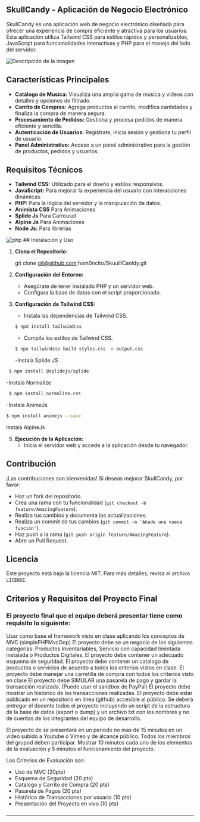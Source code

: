 

## SkullCandy - Aplicación de Negocio Electrónico

SkullCandy es una aplicación web de negocio electrónico diseñada para ofrecer una experiencia de compra eficiente y atractiva para los usuarios. Esta aplicación utiliza Tailwind CSS para estilos rápidos y personalizables, JavaScript para funcionalidades interactivas y PHP para el manejo del lado del servidor.


<image src="https://firebasestorage.googleapis.com/v0/b/skulllcandl.appspot.com/o/Src%2FlogoSkuul.png?alt=media&token=608e37b0-c8c2-4f2d-a524-46555e9dbfa7" alt="Descripción de la imagen">

## Características Principales

- **Catálogo de Musica:** Visualiza una amplia gama de música y videos con detalles y opciones de filtrado.
- **Carrito de Compras:** Agrega productos al carrito, modifica cantidades y finaliza la compra de manera segura.
- **Procesamiento de Pedidos:** Gestiona y procesa pedidos de manera eficiente y sencilla.
- **Autenticación de Usuarios:** Regístrate, inicia sesión y gestiona tu perfil de usuario.
- **Panel Administrativo:** Acceso a un panel administrativo para la gestión de productos, pedidos y usuarios.

## Requisitos Técnicos

- **Tailwind CSS:** Utilizado para el diseño y estilos responsivos.
- **JavaScript:** Para mejorar la experiencia del usuario con interacciones dinámicas.
- **PHP:** Para la lógica del servidor y la manipulación de datos.
- **Animista CSS** Para Animaciones
- **Splide Js** Para Carrousel
- **Alpine Js** Para Animaciones
- **Node Js:** Para librerias

<image src="https://fiverr-res.cloudinary.com/images/q_auto,f_auto/gigs/161211091/original/9452a5b3d1e3200e95e20b979a665e2636fa8298/do-any-work-using-html-css-javascript-php-mysql.jpg" alt="php">
## Instalación y Uso

1. **Clona el Repositorio:**

   git clone git@github.com:ham0ncito/SkuulllCanldy.git


2. **Configuración del Entorno:**
   - Asegúrate de tener instalado PHP y un servidor web.
   - Configura la base de datos con el script proporcionado.

3. **Configuración de Tailwind CSS:**
   - Instala las dependencias de Tailwind CSS.
   ```bash
   $ npm install tailwindcss
   ```
   - Compila los estilos de Tailwind CSS.
   ```bash
   $ npx tailwindcss build styles.css -o output.css
   ```
   -Instala Splide JS
  ```bash
   $ npm install @splidejs/splide
 ```
-Instala Normalize
  ```bash
   $ npm install normalize.css
 ```
-Instala AnimeJs
  ```bash
  $ npm install animejs --save
 ```
Instala AlpineJs
   
5. **Ejecución de la Aplicación:**
   - Inicia el servidor web y accede a la aplicación desde tu navegador.

## Contribución

¡Las contribuciones son bienvenidas! Si deseas mejorar SkullCandy, por favor:

- Haz un fork del repositorio.
- Crea una rama con tu funcionalidad (`git checkout -b feature/AmazingFeature`).
- Realiza tus cambios y documenta las actualizaciones.
- Realiza un commit de tus cambios (`git commit -m 'Añade una nueva función'`).
- Haz push a la rama (`git push origin feature/AmazingFeature`).
- Abre un Pull Request.

## Licencia

Este proyecto está bajo la licencia MIT. Para más detalles, revisa el archivo `LICENSE`.




## Criterios y Requisitos del Proyecto Final

### El proyecto final que el equipo deberá presentar tiene como requisito lo siguiente:

Usar como base el framework visto en clase aplicando los conceptos de MVC (simplePHPMvcOop)
El proyecto debe se un negocio de los siguientes categorías: Productos Inventariables, Servicio con capacidad limintada instalada o Productos Digitales.
El proyecto debe contener un adecuado esquema de seguridad.
El proyecto debe contener un catalogo de productos o servicios de acuerdo a todos los criterios vistos en clase.
El proyecto debe manejar una carretilla de compra con todos los criterios visto en clase
El proyecto debe SIMULAR una pasarela de pago y gardar la transacción realizada. (Puede usar el sandbox de PayPal)
El proyecto debe mostrar un histórico de las transacciones realizadas.
El proyecto debe estar públicado en un repositorio en linea (github) accesible al público. Se deberá entregar el docente todos el proyecto incluyendo un script de la estructura de la base de datos (export o dump) y un archivo txt con los nombres y no de cuentas de los integrantes del equipo de desarrollo.

El proyecto de se presentará en un periodo no mas de 15 minutos en un video subido a Youtube o Vimeo y de alcance público. Todos los miembros del grupod deben participar. Mostrar 10 minutos cada uno de los elementos de la evaluación y 5 minutos el funcionamiento del proyecto.

Los Criterios de Evaluación son:

- Uso de MVC (20pts)
- Esquema de Seguridad (20 pts)
- Catalogo y Carrito de Compra (20 pts)
- Pasarela de Pagos (20 pts)
- Histórico de Transacciones por usuario (10 pts)
- Presentación del Proyecto  en vivo (10 pts)

###

---
